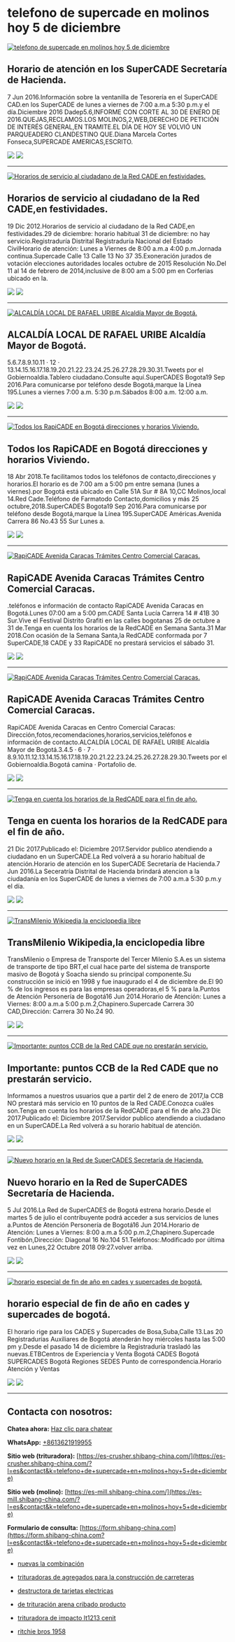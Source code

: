 # telefono de supercade en molinos hoy 5 de diciembre

<a href="https://swt.shibang-china.com/?l=es&img&k=telefono+de+supercade+en+molinos+hoy+5+de+diciembre" target="_blank">![telefono de supercade en molinos hoy 5 de diciembre](http://static.shibang-china.com/all-800x300/725.jpg)</a>

## Horario de atención en los SuperCADE Secretaría de Hacienda.
7 Jun 2016.Información sobre la ventanilla de Tesorería en el SuperCADE CAD.en los SuperCADE de lunes a viernes de 7:00 a.m.a 5:30 p.m.y el día.Diciembre 2016 Dadep5.6,INFORME CON CORTE AL 30 DE ENERO DE 2016.QUEJAS,RECLAMOS.LOS MOLINOS,2,WEB,DERECHO DE PETICIÓN DE INTERÉS GENERAL,EN TRAMITE.EL DÍA DE HOY SE VOLVIÓ UN PARQUEADERO CLANDESTINO QUE.Diana Marcela Cortes Fonseca,SUPERCADE AMERICAS,ESCRITO.


<a href="https://whatsapp.shibangsoft.com/WhatsApp.php" target="_blank" title="WhatsApp">![](http://static.shibang-china.com/icon/whatsapp.png)</a> <a href="https://swt.shibang-china.com/?l=es&icon&k=telefono+de+supercade+en+molinos+hoy+5+de+diciembre" target="_blank">![](http://static.shibang-china.com/icon/chat-es.png)</a>

---

<a href="https://swt.shibang-china.com/?l=es&img&k=telefono+de+supercade+en+molinos+hoy+5+de+diciembre" target="_blank">![Horarios de servicio al ciudadano de la Red CADE,en festividades.](http://static.shibang-china.com/all-800x300/715.jpg)</a>

## Horarios de servicio al ciudadano de la Red CADE,en festividades.
19 Dic 2012.Horarios de servicio al ciudadano de la Red CADE,en festividades.29 de diciembre: horario habitual 31 de diciembre: no hay servicio.Registraduría Distrital Registraduría Nacional del Estado CivilHorario de atención: Lunes a Viernes de 8:00 a.m.a 4:00 p.m.Jornada continua.Supercade Calle 13 Calle 13 No 37 35.Exoneración jurados de votación elecciones autoridades locales octubre de 2015 Resolución No.Del 11 al 14 de febrero de 2014,inclusive de 8:00 am a 5:00 pm en Corferias ubicado en la.


<a href="https://whatsapp.shibangsoft.com/WhatsApp.php" target="_blank" title="WhatsApp">![](http://static.shibang-china.com/icon/whatsapp.png)</a> <a href="https://swt.shibang-china.com/?l=es&icon&k=telefono+de+supercade+en+molinos+hoy+5+de+diciembre" target="_blank">![](http://static.shibang-china.com/icon/chat-es.png)</a>

---

<a href="https://swt.shibang-china.com/?l=es&img&k=telefono+de+supercade+en+molinos+hoy+5+de+diciembre" target="_blank">![ALCALDÍA LOCAL DE RAFAEL URIBE Alcaldía Mayor de Bogotá.](http://static.shibang-china.com/all-800x300/116.jpg)</a>

## ALCALDÍA LOCAL DE RAFAEL URIBE Alcaldía Mayor de Bogotá.
5.6.7.8.9.10.11 &middot; 12 &middot; 13.14.15.16.17.18.19.20.21.22.23.24.25.26.27.28.29.30.31.Tweets por el Gobiernoaldia.Tablero ciudadano.Consulte aquí.SuperCADES Bogota19 Sep 2016.Para comunicarse por teléfono desde Bogotá,marque la Línea 195.Lunes a viernes 7:00 a.m. 5:30 p.m.Sábados 8:00 a.m. 12:00 a.m.


<a href="https://whatsapp.shibangsoft.com/WhatsApp.php" target="_blank" title="WhatsApp">![](http://static.shibang-china.com/icon/whatsapp.png)</a> <a href="https://swt.shibang-china.com/?l=es&icon&k=telefono+de+supercade+en+molinos+hoy+5+de+diciembre" target="_blank">![](http://static.shibang-china.com/icon/chat-es.png)</a>

---

<a href="https://swt.shibang-china.com/?l=es&img&k=telefono+de+supercade+en+molinos+hoy+5+de+diciembre" target="_blank">![Todos los RapiCADE en Bogotá direcciones y horarios Viviendo.](http://static.shibang-china.com/all-800x300/157.jpg)</a>

## Todos los RapiCADE en Bogotá direcciones y horarios Viviendo.
18 Abr 2018.Te facilitamos todos los teléfonos de contacto,direcciones y horarios.El horario es de 7:00 am a 5:00 pm entre semana (lunes a viernes).por Bogotá está ubicado en Calle 51A Sur # 8A 10,CC Molinos,local 14.Red Cade.Teléfono de Farmatodo Contacto,domicilios y más 25 octubre,2018.SuperCADES Bogota19 Sep 2016.Para comunicarse por teléfono desde Bogotá,marque la Línea 195.SuperCADE Américas.Avenida Carrera 86 No.43 55 Sur Lunes a.


<a href="https://whatsapp.shibangsoft.com/WhatsApp.php" target="_blank" title="WhatsApp">![](http://static.shibang-china.com/icon/whatsapp.png)</a> <a href="https://swt.shibang-china.com/?l=es&icon&k=telefono+de+supercade+en+molinos+hoy+5+de+diciembre" target="_blank">![](http://static.shibang-china.com/icon/chat-es.png)</a>

---

<a href="https://swt.shibang-china.com/?l=es&img&k=telefono+de+supercade+en+molinos+hoy+5+de+diciembre" target="_blank">![RapiCADE Avenida Caracas Trámites Centro Comercial Caracas.](http://static.shibang-china.com/all-800x300/639.jpg)</a>

## RapiCADE Avenida Caracas Trámites Centro Comercial Caracas.
.teléfonos e información de contacto RapiCADE Avenida Caracas en Bogotá.Lunes 07:00 am a 5:00 pm.CADE Santa Lucía Carrera 14 # 41B 30 Sur.Vive el Festival Distrito Grafiti en las calles bogotanas 25 de octubre a 31 de.Tenga en cuenta los horarios de la RedCADE en Semana Santa.31 Mar 2018.Con ocasión de la Semana Santa,la RedCADE conformada por 7 SuperCADE,18 CADE y 33 RapiCADE no prestará servicios el sábado 31.


<a href="https://whatsapp.shibangsoft.com/WhatsApp.php" target="_blank" title="WhatsApp">![](http://static.shibang-china.com/icon/whatsapp.png)</a> <a href="https://swt.shibang-china.com/?l=es&icon&k=telefono+de+supercade+en+molinos+hoy+5+de+diciembre" target="_blank">![](http://static.shibang-china.com/icon/chat-es.png)</a>

---

<a href="https://swt.shibang-china.com/?l=es&img&k=telefono+de+supercade+en+molinos+hoy+5+de+diciembre" target="_blank">![RapiCADE Avenida Caracas Trámites Centro Comercial Caracas.](http://static.shibang-china.com/all-800x300/88.jpg)</a>

## RapiCADE Avenida Caracas Trámites Centro Comercial Caracas.
RapiCADE Avenida Caracas en Centro Comercial Caracas: Dirección,fotos,recomendaciones,horarios,servicios,teléfonos e información de contacto.ALCALDÍA LOCAL DE RAFAEL URIBE Alcaldía Mayor de Bogotá.3.4.5 &middot; 6 &middot; 7 &middot; 8.9.10.11.12.13.14.15.16.17.18.19.20.21.22.23.24.25.26.27.28.29.30.Tweets por el Gobiernoaldia.Bogotá camina &middot; Portafolio de.


<a href="https://whatsapp.shibangsoft.com/WhatsApp.php" target="_blank" title="WhatsApp">![](http://static.shibang-china.com/icon/whatsapp.png)</a> <a href="https://swt.shibang-china.com/?l=es&icon&k=telefono+de+supercade+en+molinos+hoy+5+de+diciembre" target="_blank">![](http://static.shibang-china.com/icon/chat-es.png)</a>

---

<a href="https://swt.shibang-china.com/?l=es&img&k=telefono+de+supercade+en+molinos+hoy+5+de+diciembre" target="_blank">![Tenga en cuenta los horarios de la RedCADE para el fin de año.](http://static.shibang-china.com/all-800x300/1503.jpg)</a>

## Tenga en cuenta los horarios de la RedCADE para el fin de año.
21 Dic 2017.Publicado el: Diciembre 2017.Servidor publico atendiendo a ciudadano en un SuperCADE.La Red volverá a su horario habitual de atención.Horario de atención en los SuperCADE Secretaría de Hacienda.7 Jun 2016.La Seceratría Distrital de Hacienda brindará atencion a la ciudadanía en los SuperCADE de lunes a viernes de 7:00 a.m.a 5:30 p.m.y el día.


<a href="https://whatsapp.shibangsoft.com/WhatsApp.php" target="_blank" title="WhatsApp">![](http://static.shibang-china.com/icon/whatsapp.png)</a> <a href="https://swt.shibang-china.com/?l=es&icon&k=telefono+de+supercade+en+molinos+hoy+5+de+diciembre" target="_blank">![](http://static.shibang-china.com/icon/chat-es.png)</a>

---

<a href="https://swt.shibang-china.com/?l=es&img&k=telefono+de+supercade+en+molinos+hoy+5+de+diciembre" target="_blank">![TransMilenio Wikipedia,la enciclopedia libre](http://static.shibang-china.com/all-800x300/258.jpg)</a>

## TransMilenio Wikipedia,la enciclopedia libre
TransMilenio o Empresa de Transporte del Tercer Milenio S.A.es un sistema de transporte de tipo BRT,el cual hace parte del sistema de transporte masivo de Bogotá y Soacha siendo su principal componente.Su construcción se inició en 1998 y fue inaugurado el 4 de diciembre de.El 90 % de los ingresos es para las empresas operadoras,el 5 % para la.Puntos de Atención Personería de Bogotá16 Jun 2014.Horario de Atención: Lunes a Viernes: 8:00 a.m.a 5:00 p.m.2,Chapinero.Supercade Carrera 30 CAD,Dirección: Carrera 30 No.24 90.


<a href="https://whatsapp.shibangsoft.com/WhatsApp.php" target="_blank" title="WhatsApp">![](http://static.shibang-china.com/icon/whatsapp.png)</a> <a href="https://swt.shibang-china.com/?l=es&icon&k=telefono+de+supercade+en+molinos+hoy+5+de+diciembre" target="_blank">![](http://static.shibang-china.com/icon/chat-es.png)</a>

---

<a href="https://swt.shibang-china.com/?l=es&img&k=telefono+de+supercade+en+molinos+hoy+5+de+diciembre" target="_blank">![Importante: puntos CCB de la Red CADE que no prestarán servicio.](http://static.shibang-china.com/all-800x300/217.jpg)</a>

## Importante: puntos CCB de la Red CADE que no prestarán servicio.
Informamos a nuestros usuarios que a partir del 2 de enero de 2017,la CCB NO prestará más servicio en 10 puntos de la Red CADE.Conozca cuáles son.Tenga en cuenta los horarios de la RedCADE para el fin de año.23 Dic 2017.Publicado el: Diciembre 2017.Servidor publico atendiendo a ciudadano en un SuperCADE.La Red volverá a su horario habitual de atención.


<a href="https://whatsapp.shibangsoft.com/WhatsApp.php" target="_blank" title="WhatsApp">![](http://static.shibang-china.com/icon/whatsapp.png)</a> <a href="https://swt.shibang-china.com/?l=es&icon&k=telefono+de+supercade+en+molinos+hoy+5+de+diciembre" target="_blank">![](http://static.shibang-china.com/icon/chat-es.png)</a>

---

<a href="https://swt.shibang-china.com/?l=es&img&k=telefono+de+supercade+en+molinos+hoy+5+de+diciembre" target="_blank">![Nuevo horario en la Red de SuperCADES Secretaría de Hacienda.](http://static.shibang-china.com/all-800x300/721.jpg)</a>

## Nuevo horario en la Red de SuperCADES Secretaría de Hacienda.
5 Jul 2016.La Red de SuperCADES de Bogotá estrena horario.Desde el martes 5 de julio el contribuyente podrá acceder a sus servicios de lunes a.Puntos de Atención Personería de Bogotá16 Jun 2014.Horario de Atención: Lunes a Viernes: 8:00 a.m.a 5:00 p.m.2,Chapinero.Supercade Fontibón,Dirección: Diagonal 16 No.104 51.Teléfonos:.Modificado por última vez en Lunes,22 Octubre 2018 09:27.volver arriba.


<a href="https://whatsapp.shibangsoft.com/WhatsApp.php" target="_blank" title="WhatsApp">![](http://static.shibang-china.com/icon/whatsapp.png)</a> <a href="https://swt.shibang-china.com/?l=es&icon&k=telefono+de+supercade+en+molinos+hoy+5+de+diciembre" target="_blank">![](http://static.shibang-china.com/icon/chat-es.png)</a>

---

<a href="https://swt.shibang-china.com/?l=es&img&k=telefono+de+supercade+en+molinos+hoy+5+de+diciembre" target="_blank">![horario especial de fin de año en cades y supercades de bogotá.](http://static.shibang-china.com/all-800x300/1510.jpg)</a>

## horario especial de fin de año en cades y supercades de bogotá.
El horario rige para los CADES y Supercades de Bosa,Suba,Calle 13.Las 20 Registradurías Auxiliares de Bogotá atenderán hoy miércoles hasta las 5:00 pm y.Desde el pasado 14 de diciembre la Registraduría trasladó las nuevas.ETBCentros de Experiencia y Venta Bogotá CADES Bogotá SUPERCADES Bogotá Regiones SEDES Punto de correspondencia.Horario Atención y Ventas


<a href="https://whatsapp.shibangsoft.com/WhatsApp.php" target="_blank" title="WhatsApp">![](http://static.shibang-china.com/icon/whatsapp.png)</a> <a href="https://swt.shibang-china.com/?l=es&icon&k=telefono+de+supercade+en+molinos+hoy+5+de+diciembre" target="_blank">![](http://static.shibang-china.com/icon/chat-es.png)</a>

---
## Contacta con nosotros:

**Chatea ahora:** [Haz clic para chatear](https://swt.shibang-china.com?l=es&contact&k=telefono+de+supercade+en+molinos+hoy+5+de+diciembre)

**WhatsApp:**  [+8613621919955](https://whatsapp.shibangsoft.com/WhatsApp.php)

**Sitio web (trituradora):** [https://es-crusher.shibang-china.com/](https://es-crusher.shibang-china.com/?l=es&contact&k=telefono+de+supercade+en+molinos+hoy+5+de+diciembre)

**Sitio web (molino):** [https://es-mill.shibang-china.com/](https://es-mill.shibang-china.com/?l=es&contact&k=telefono+de+supercade+en+molinos+hoy+5+de+diciembre)

**Formulario de consulta:** [https://form.shibang-china.com](https://form.shibang-china.com?l=es&contact&k=telefono+de+supercade+en+molinos+hoy+5+de+diciembre)

* [nuevas la combinación](../52/nuevas%20la%20combinaci%C3%B3n.md)

* [trituradoras de agregados para la construcción de carreteras](../56/trituradoras%20de%20agregados%20para%20la%20construcci%C3%B3n%20de%20carreteras.md)

* [destructora de tarjetas electricas](../60/destructora%20de%20tarjetas%20electricas.md)

* [de trituración arena cribado producto](../65/de%20trituraci%C3%B3n%20arena%20cribado%20producto.md)

* [trituradora de impacto lt1213 cenit](../51/trituradora%20de%20impacto%20lt1213%20cenit.md)

* [ritchie bros 1958](../51/ritchie%20bros%201958.md)